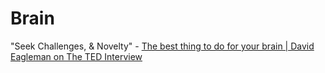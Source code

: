 # Brain
"Seek Challenges, & Novelty" - [The best thing to do for your brain | David Eagleman on The TED Interview](https://youtu.be/o0XGYyz9Ixo)
